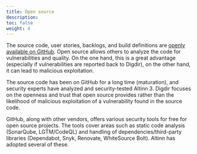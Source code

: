```yaml
---
title: Open source
description: 
toc: false
weight: 4
---
```


The source code, user stories, backlogs, and build definitions are [openly available on GitHub](https://github.com/Altinn/).
Open source allows others to analyze the code for vulnerabilities and quality.
On the one hand, this is a great advantage (especially if vulnerabilities are reported back to Digdir),
on the other hand, it can lead to malicious exploitation.

The source code has been on GitHub for a long time (maturation), and security experts have analyzed and security-tested Altinn 3.
Digdir focuses on the openness and trust that open source provides
rather than the likelihood of malicious exploitation of a vulnerability found in the source code.

GitHub, along with other vendors, offers various security tools for free for open source projects.
The tools cover areas such as static code analysis (SonarQube, LGTM/CodeQL) and
handling of dependencies/third-party libraries (Dependabot, Snyk, Renovate, WhiteSource Bolt).
Altinn has adopted several of these.

